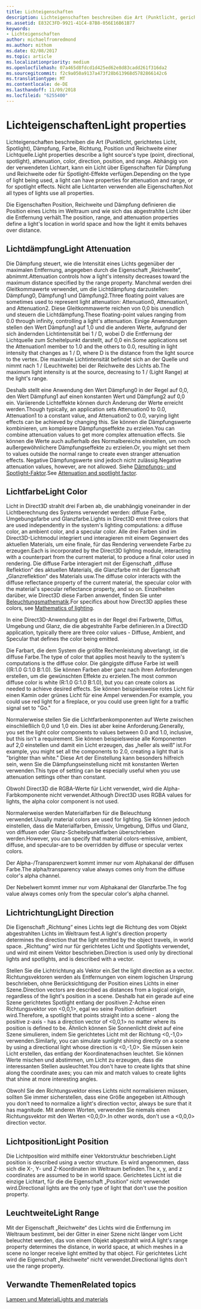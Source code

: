 ```yaml
---
title: Lichteigenschaften
description: Lichteigenschaften beschreiben die Art (Punktlicht, gerichtetes Licht, Spotlight), Dämpfung, Farbe, Richtung, Position und Reichweite einer Lichtquelle.
ms.assetid: E832C3FD-9921-41C4-87B8-056E16B61B77
keywords:
- Lichteigenschaften
author: michaelfromredmond
ms.author: mithom
ms.date: 02/08/2017
ms.topic: article
ms.localizationpriority: medium
ms.openlocfilehash: 07a465d8fdcd1d425ed62e8d83cadd261f316da2
ms.sourcegitcommit: f2c9a050a9137a473f28b613968d5782866142c6
ms.translationtype: MT
ms.contentlocale: de-DE
ms.lasthandoff: 11/09/2018
ms.locfileid: "6255400"
---
```

# <a name="light-properties"></a><span data-ttu-id="cf4a5-104">Lichteigenschaften</span><span class="sxs-lookup"><span data-stu-id="cf4a5-104">Light properties</span></span>


<span data-ttu-id="cf4a5-105">Lichteigenschaften beschreiben die Art (Punktlicht, gerichtetes Licht, Spotlight), Dämpfung, Farbe, Richtung, Position und Reichweite einer Lichtquelle.</span><span class="sxs-lookup"><span data-stu-id="cf4a5-105">Light properties describe a light source's type (point, directional, spotlight), attenuation, color, direction, position, and range.</span></span> <span data-ttu-id="cf4a5-106">Abhängig von der verwendeten Lichtart, kann ein Licht über Eigenschaften für Dämpfung und Reichweite oder für Spotlight-Effekte verfügen.</span><span class="sxs-lookup"><span data-stu-id="cf4a5-106">Depending on the type of light being used, a light can have properties for attenuation and range, or for spotlight effects.</span></span> <span data-ttu-id="cf4a5-107">Nicht alle Lichtarten verwenden alle Eigenschaften.</span><span class="sxs-lookup"><span data-stu-id="cf4a5-107">Not all types of lights use all properties.</span></span>

<span data-ttu-id="cf4a5-108">Die Eigenschaften Position, Reichweite und Dämpfung definieren die Position eines Lichts im Weltraum und wie sich das abgestrahlte Licht über die Entfernung verhält.</span><span class="sxs-lookup"><span data-stu-id="cf4a5-108">The position, range, and attenuation properties define a light's location in world space and how the light it emits behaves over distance.</span></span>

## <a name="span-idlightattenuationspanspan-idlightattenuationspanspan-idlightattenuationspanlight-attenuation"></a><span data-ttu-id="cf4a5-109"><span id="Light_Attenuation"></span><span id="light_attenuation"></span><span id="LIGHT_ATTENUATION"></span>Lichtdämpfung</span><span class="sxs-lookup"><span data-stu-id="cf4a5-109"><span id="Light_Attenuation"></span><span id="light_attenuation"></span><span id="LIGHT_ATTENUATION"></span>Light Attenuation</span></span>


<span data-ttu-id="cf4a5-110">Die Dämpfung steuert, wie die Intensität eines Lichts gegenüber der maximalen Entfernung, angegeben durch die Eigenschaft „Reichweite“, abnimmt.</span><span class="sxs-lookup"><span data-stu-id="cf4a5-110">Attenuation controls how a light's intensity decreases toward the maximum distance specified by the range property.</span></span> <span data-ttu-id="cf4a5-111">Manchmal werden drei Gleitkommawerte verwendet, um die Lichtdämpfung darzustellen: Dämpfung0, Dämpfung1 und Dämpfung2.</span><span class="sxs-lookup"><span data-stu-id="cf4a5-111">Three floating point values are sometimes used to represent light attenuation: Attenuation0, Attenuation1, and Attenuation2.</span></span> <span data-ttu-id="cf4a5-112">Diese Gleitkommawerte reichen von 0,0 bis unendlich und steuern die Lichtdämpfung.</span><span class="sxs-lookup"><span data-stu-id="cf4a5-112">These floating-point values ranging from 0.0 through infinity, controlling a light's attenuation.</span></span> <span data-ttu-id="cf4a5-113">Einige Anwendungen stellen den Wert Dämpfung1 auf 1,0 und die anderen Werte, aufgrund der sich ändernden Lichtintensität bei 1 / D, wobei D die Entfernung der Lichtquelle zum Scheitelpunkt darstellt, auf 0,0 ein.</span><span class="sxs-lookup"><span data-stu-id="cf4a5-113">Some applications set the Attenuation1 member to 1.0 and the others to 0.0, resulting in light intensity that changes as 1 / D, where D is the distance from the light source to the vertex.</span></span> <span data-ttu-id="cf4a5-114">Die maximale Lichtintensität befindet sich an der Quelle und nimmt nach 1 / (Leuchtweite) bei der Reichweite des Lichts ab.</span><span class="sxs-lookup"><span data-stu-id="cf4a5-114">The maximum light intensity is at the source, decreasing to 1 / (Light Range) at the light's range.</span></span>

<span data-ttu-id="cf4a5-115">Deshalb stellt eine Anwendung den Wert Dämpfung0 in der Regel auf 0,0, den Wert Dämpfung1 auf einen konstanten Wert und Dämpfung2 auf 0,0 ein. Variierende Lichteffekte können durch Änderung der Werte erreicht werden.</span><span class="sxs-lookup"><span data-stu-id="cf4a5-115">Though typically, an application sets Attenuation0 to 0.0, Attenuation1 to a constant value, and Attenuation2 to 0.0, varying light effects can be achieved by changing this.</span></span> <span data-ttu-id="cf4a5-116">Sie können die Dämpfungswerte kombinieren, um komplexere Dämpfungseffekte zu erzielen.</span><span class="sxs-lookup"><span data-stu-id="cf4a5-116">You can combine attenuation values to get more complex attenuation effects.</span></span> <span data-ttu-id="cf4a5-117">Sie können die Werte auch außerhalb des Normalbereichs einstellen, um noch außergewöhnlichere Dämpfungseffekte zu erzielen.</span><span class="sxs-lookup"><span data-stu-id="cf4a5-117">Or, you might set them to values outside the normal range to create even stranger attenuation effects.</span></span> <span data-ttu-id="cf4a5-118">Negative Dämpfungswerte sind jedoch nicht zulässig.</span><span class="sxs-lookup"><span data-stu-id="cf4a5-118">Negative attenuation values, however, are not allowed.</span></span> <span data-ttu-id="cf4a5-119">Siehe [Dämpfungs- und Spotlight-Faktor](attenuation-and-spotlight-factor.md).</span><span class="sxs-lookup"><span data-stu-id="cf4a5-119">See [Attenuation and spotlight factor](attenuation-and-spotlight-factor.md).</span></span>

## <a name="span-idlightcolorspanspan-idlightcolorspanspan-idlightcolorspanlight-color"></a><span data-ttu-id="cf4a5-120"><span id="Light_Color"></span><span id="light_color"></span><span id="LIGHT_COLOR"></span>Lichtfarbe</span><span class="sxs-lookup"><span data-stu-id="cf4a5-120"><span id="Light_Color"></span><span id="light_color"></span><span id="LIGHT_COLOR"></span>Light Color</span></span>


<span data-ttu-id="cf4a5-121">Licht in Direct3D strahlt drei Farben ab, die unabhängig voneinander in der Lichtberechnung des Systems verwendet werden: diffuse Farbe, Umgebungsfarbe und Glanzfarbe.</span><span class="sxs-lookup"><span data-stu-id="cf4a5-121">Lights in Direct3D emit three colors that are used independently in the system's lighting computations: a diffuse color, an ambient color, and a specular color.</span></span> <span data-ttu-id="cf4a5-122">Alle drei Farben sind im Direct3D-Lichtmodul integriert und interagieren mit einem Gegenwert des aktuellen Materials, um eine finale, für das Rendering verwendete Farbe zu erzeugen.</span><span class="sxs-lookup"><span data-stu-id="cf4a5-122">Each is incorporated by the Direct3D lighting module, interacting with a counterpart from the current material, to produce a final color used in rendering.</span></span> <span data-ttu-id="cf4a5-123">Die diffuse Farbe interagiert mit der Eigenschaft „diffuse Reflektion“ des aktuellen Materials, die Glanzfarbe mit der Eigenschaft „Glanzreflektion“ des Materials usw.</span><span class="sxs-lookup"><span data-stu-id="cf4a5-123">The diffuse color interacts with the diffuse reflectance property of the current material, the specular color with the material's specular reflectance property, and so on.</span></span> <span data-ttu-id="cf4a5-124">Einzelheiten darüber, wie Direct3D diese Farben anwendet, finden Sie unter [Beleuchtungsmathematik](mathematics-of-lighting.md).</span><span class="sxs-lookup"><span data-stu-id="cf4a5-124">For specifics about how Direct3D applies these colors, see [Mathematics of lighting](mathematics-of-lighting.md).</span></span>

<span data-ttu-id="cf4a5-125">In eine Direct3D-Anwendung gibt es in der Regel drei Farbwerte, Diffus, Umgebung und Glanz, die die abgestrahlte Farbe definieren.</span><span class="sxs-lookup"><span data-stu-id="cf4a5-125">In a Direct3D application, typically there are three color values - Diffuse, Ambient, and Specular that defines the color being emitted.</span></span>

<span data-ttu-id="cf4a5-126">Die Farbart, die dem System die größte Rechenleistung abverlangt, ist die diffuse Farbe.</span><span class="sxs-lookup"><span data-stu-id="cf4a5-126">The type of color that applies most heavily to the system's computations is the diffuse color.</span></span> <span data-ttu-id="cf4a5-127">Die gängigste diffuse Farbe ist weiß ((R:1.0 G:1.0 B:1.0). Sie können Farben aber ganz nach ihren Anforderungen erstellen, um die gewünschten Effekte zu erzielen.</span><span class="sxs-lookup"><span data-stu-id="cf4a5-127">The most common diffuse color is white (R:1.0 G:1.0 B:1.0), but you can create colors as needed to achieve desired effects.</span></span> <span data-ttu-id="cf4a5-128">Sie können beispielsweise rotes Licht für einen Kamin oder grünes Licht für eine Ampel verwenden.</span><span class="sxs-lookup"><span data-stu-id="cf4a5-128">For example, you could use red light for a fireplace, or you could use green light for a traffic signal set to "Go."</span></span>

<span data-ttu-id="cf4a5-129">Normalerweise stellen Sie die Lichtfarbenkomponenten auf Werte zwischen einschließlich 0,0 und 1,0 ein. Dies ist aber keine Anforderung.</span><span class="sxs-lookup"><span data-stu-id="cf4a5-129">Generally, you set the light color components to values between 0.0 and 1.0, inclusive, but this isn't a requirement.</span></span> <span data-ttu-id="cf4a5-130">Sie können beispielsweise alle Komponenten auf 2,0 einstellen und damit ein Licht erzeugen, das „heller als weiß“ ist.</span><span class="sxs-lookup"><span data-stu-id="cf4a5-130">For example, you might set all the components to 2.0, creating a light that is "brighter than white."</span></span> <span data-ttu-id="cf4a5-131">Diese Art der Einstellung kann besonders hilfreich sein, wenn Sie die Dämpfungseinstellung nicht mit konstanten Werten verwenden.</span><span class="sxs-lookup"><span data-stu-id="cf4a5-131">This type of setting can be especially useful when you use attenuation settings other than constant.</span></span>

<span data-ttu-id="cf4a5-132">Obwohl Direct3D die RGBA-Werte für Licht verwendet, wird die Alpha-Farbkomponente nicht verwendet.</span><span class="sxs-lookup"><span data-stu-id="cf4a5-132">Although Direct3D uses RGBA values for lights, the alpha color component is not used.</span></span>

<span data-ttu-id="cf4a5-133">Normalerweise werden Materialfarben für die Beleuchtung verwendet.</span><span class="sxs-lookup"><span data-stu-id="cf4a5-133">Usually material colors are used for lighting.</span></span> <span data-ttu-id="cf4a5-134">Sie können jedoch einstellen, dass die Materialfarben, Emissiv, Umgebung, Diffus und Glanz, von diffusen oder Glanz-Scheitelpunktfarben überschrieben werden.</span><span class="sxs-lookup"><span data-stu-id="cf4a5-134">However, you can specify that material colors-emissive, ambient, diffuse, and specular-are to be overridden by diffuse or specular vertex colors.</span></span>

<span data-ttu-id="cf4a5-135">Der Alpha-/Transparenzwert kommt immer nur vom Alphakanal der diffusen Farbe.</span><span class="sxs-lookup"><span data-stu-id="cf4a5-135">The alpha/transparency value always comes only from the diffuse color's alpha channel.</span></span>

<span data-ttu-id="cf4a5-136">Der Nebelwert kommt immer nur vom Alphakanal der Glanzfarbe.</span><span class="sxs-lookup"><span data-stu-id="cf4a5-136">The fog value always comes only from the specular color's alpha channel.</span></span>

## <a name="span-idlightdirectionspanspan-idlightdirectionspanspan-idlightdirectionspanlight-direction"></a><span data-ttu-id="cf4a5-137"><span id="Light_Direction"></span><span id="light_direction"></span><span id="LIGHT_DIRECTION"></span>Lichtrichtung</span><span class="sxs-lookup"><span data-stu-id="cf4a5-137"><span id="Light_Direction"></span><span id="light_direction"></span><span id="LIGHT_DIRECTION"></span>Light Direction</span></span>


<span data-ttu-id="cf4a5-138">Die Eigenschaft „Richtung“ eines Lichts legt die Richtung des vom Objekt abgestrahlten Lichts im Weltraum fest.</span><span class="sxs-lookup"><span data-stu-id="cf4a5-138">A light's direction property determines the direction that the light emitted by the object travels, in world space.</span></span> <span data-ttu-id="cf4a5-139">„Richtung“ wird nur für gerichtetes Licht und Spotlights verwendet, und wird mit einem Vektor beschrieben.</span><span class="sxs-lookup"><span data-stu-id="cf4a5-139">Direction is used only by directional lights and spotlights, and is described with a vector.</span></span>

<span data-ttu-id="cf4a5-140">Stellen Sie die Lichtrichtung als Vektor ein.</span><span class="sxs-lookup"><span data-stu-id="cf4a5-140">Set the light direction as a vector.</span></span> <span data-ttu-id="cf4a5-141">Richtungsvektoren werden als Entfernungen von einem logischen Ursprung beschrieben, ohne Berücksichtigung der Position eines Lichts in einer Szene.</span><span class="sxs-lookup"><span data-stu-id="cf4a5-141">Direction vectors are described as distances from a logical origin, regardless of the light's position in a scene.</span></span> <span data-ttu-id="cf4a5-142">Deshalb hat ein gerade auf eine Szene gerichtetes Spotlight entlang der positiven Z-Achse einen Richtungsvektor von &lt;0,0,1&gt;, egal wo seine Position definiert wird.</span><span class="sxs-lookup"><span data-stu-id="cf4a5-142">Therefore, a spotlight that points straight into a scene - along the positive z-axis - has a direction vector of &lt;0,0,1&gt; no matter where its position is defined to be.</span></span> <span data-ttu-id="cf4a5-143">Ähnlich können Sie Sonnenlicht direkt auf eine Szene simulieren, indem Sie gerichtetes Licht mit der Richtung &lt;0,-1,0&gt; verwenden.</span><span class="sxs-lookup"><span data-stu-id="cf4a5-143">Similarly, you can simulate sunlight shining directly on a scene by using a directional light whose direction is &lt;0,-1,0&gt;.</span></span> <span data-ttu-id="cf4a5-144">Sie müssen kein Licht erstellen, das entlang der Koordinatenachsen leuchtet. Sie können Werte mischen und abstimmen, um Licht zu erzeugen, dass die interessanten Stellen ausleuchtet.</span><span class="sxs-lookup"><span data-stu-id="cf4a5-144">You don't have to create lights that shine along the coordinate axes; you can mix and match values to create lights that shine at more interesting angles.</span></span>

<span data-ttu-id="cf4a5-145">Obwohl Sie den Richtungsvektor eines Lichts nicht normalisieren müssen, sollten Sie immer sicherstellen, dass eine Größe angegeben ist.</span><span class="sxs-lookup"><span data-stu-id="cf4a5-145">Although you don't need to normalize a light's direction vector, always be sure that it has magnitude.</span></span> <span data-ttu-id="cf4a5-146">Mit anderen Worten, verwenden Sie niemals einen Richtungsvektor mit den Werten &lt;0,0,0&gt;.</span><span class="sxs-lookup"><span data-stu-id="cf4a5-146">In other words, don't use a &lt;0,0,0&gt; direction vector.</span></span>

## <a name="span-idlightpositionspanspan-idlightpositionspanspan-idlightpositionspanlight-position"></a><span data-ttu-id="cf4a5-147"><span id="Light_Position"></span><span id="light_position"></span><span id="LIGHT_POSITION"></span>Lichtposition</span><span class="sxs-lookup"><span data-stu-id="cf4a5-147"><span id="Light_Position"></span><span id="light_position"></span><span id="LIGHT_POSITION"></span>Light Position</span></span>


<span data-ttu-id="cf4a5-148">Die Lichtposition wird mithilfe einer Vektorstruktur beschrieben.</span><span class="sxs-lookup"><span data-stu-id="cf4a5-148">Light position is described using a vector structure.</span></span> <span data-ttu-id="cf4a5-149">Es wird angenommen, dass sich die X-, Y- und Z-Koordinaten im Weltraum befinden.</span><span class="sxs-lookup"><span data-stu-id="cf4a5-149">The x, y, and z coordinates are assumed to be in world space.</span></span> <span data-ttu-id="cf4a5-150">Gerichtetes Licht ist die einzige Lichtart, für die die Eigenschaft „Position“ nicht verwendet wird.</span><span class="sxs-lookup"><span data-stu-id="cf4a5-150">Directional lights are the only type of light that don't use the position property.</span></span>

## <a name="span-idlightrangespanspan-idlightrangespanspan-idlightrangespanlight-range"></a><span data-ttu-id="cf4a5-151"><span id="Light_Range"></span><span id="light_range"></span><span id="LIGHT_RANGE"></span>Leuchtweite</span><span class="sxs-lookup"><span data-stu-id="cf4a5-151"><span id="Light_Range"></span><span id="light_range"></span><span id="LIGHT_RANGE"></span>Light Range</span></span>


<span data-ttu-id="cf4a5-152">Mit der Eigenschaft „Reichweite“ des Lichts wird die Entfernung im Weltraum bestimmt, bei der Gitter in einer Szene nicht länger vom Licht beleuchtet werden, das von einem Objekt abgestrahlt wird.</span><span class="sxs-lookup"><span data-stu-id="cf4a5-152">A light's range property determines the distance, in world space, at which meshes in a scene no longer receive light emitted by that object.</span></span> <span data-ttu-id="cf4a5-153">Für gerichtetes Licht wird die Eigenschaft „Reichweite“ nicht verwendet.</span><span class="sxs-lookup"><span data-stu-id="cf4a5-153">Directional lights don't use the range property.</span></span>

## <a name="span-idrelated-topicsspanrelated-topics"></a><span data-ttu-id="cf4a5-154"><span id="related-topics"></span>Verwandte Themen</span><span class="sxs-lookup"><span data-stu-id="cf4a5-154"><span id="related-topics"></span>Related topics</span></span>


[<span data-ttu-id="cf4a5-155">Lampen und Material</span><span class="sxs-lookup"><span data-stu-id="cf4a5-155">Lights and materials</span></span>](lights-and-materials.md)

 

 




